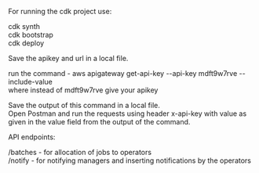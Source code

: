 For running the cdk project use:<br>

cdk synth<br>
cdk bootstrap<br>
cdk deploy<br>

Save the apikey and url in a local file.<br>

run the command - aws apigateway get-api-key --api-key mdft9w7rve --include-value <br>
where instead of mdft9w7rve give your apikey<br>

Save the output of this command in a local file.<br>
Open Postman and run the requests using header x-api-key with value as given in the value field from the output of the command.<br>

API endpoints:<br>

/batches - for allocation of jobs to operators<br>
/notify - for notifying managers and inserting notifications by the operators<br>
